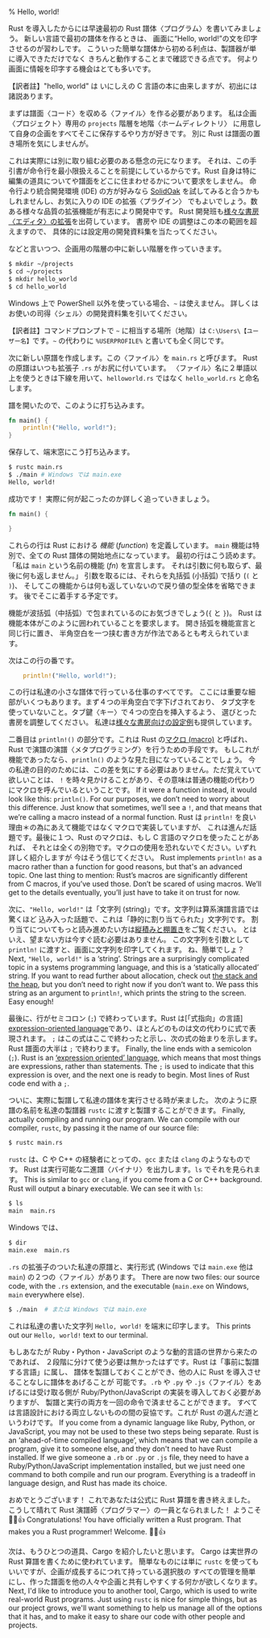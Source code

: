 % Hello, world!

Rust を導入したからには早速最初の Rust 譜体〈プログラム〉を書いてみましょう。
新しい言語で最初の譜体を作るときは、
画面に“Hello, world!”の文を印字させるのが習わしです。
こういった簡単な譜体から初める利点は、製譜器が単に導入できただけでなく
きちんと動作することまで確認できる点です。
何より画面に情報を印字する機会はとても多いです。

【訳者註】"hello, world" は いにしえの C 言語の本に由来しますが、初出には諸説あります。

まずは譜面〈コード〉を収める〈ファイル〉を作る必要があります。
私は企画〈プロジェクト〉専用の `projects` 階層を地階〈ホームディレクトリ〉
に用意して自身の企画をすべてそこに保存するやり方が好きです。
別に Rust は譜面の置き場所を気にしませんが。

これは実際には別に取り組む必要のある懸念の元になります。
それは、この手引書が命令行を最小限扱えることを前提にしているからです。Rust
自身は特に編集の道具についてや譜面をどこに住まわせるかについて要求をしません。
命令行より統合開発環境 (IDE) の方が好みなら [SolidOak][solidoak]
を試してみると合うかもしれませんし、お気に入りの IDE の拡張〈プラグイン〉
でもよいでしょう。数ある様々な品質の拡張機能が有志により開発中です。
Rust 開発班も[様々な書房〈エディタ〉の拡張][plugins]を出荷しています。
書房や IDE の調整はこの本の範囲を超えますので、
具体的には設定用の開発資料集を当たってください。

[solidoak]: https://github.com/oakes/SolidOak
[plugins]: https://github.com/rust-lang/rust/blob/master/src/etc/CONFIGS.md

などと言いつつ、企画用の階層の中に新しい階層を作っていきます。

```bash
$ mkdir ~/projects
$ cd ~/projects
$ mkdir hello_world
$ cd hello_world
```

Windows 上で PowerShell 以外を使っている場合、`~` は使えません。
詳しくはお使いの司得〈シェル〉の開発資料集を引いてください。

【訳者註】コマンドプロンプトで `~` に相当する場所（地階）は
`C:\Users\【ユーザー名】`です。`~` の代わりに `%USERPROFILE%`
と書いても全く同じです。

次に新しい原譜を作成します。この〈ファイル〉を `main.rs` と呼びます。
Rust の原譜はいつも拡張子 `.rs` がお尻に付いています。
〈ファイル〉名に２単語以上を使うときは下線を用いて、`helloworld.rs` ではなく
`hello_world.rs` と命名します。

譜を開いたので、このように打ち込みます。

```rust
fn main() {
    println!("Hello, world!");
}
```

保存して、端末窓にこう打ち込みます。

```bash
$ rustc main.rs
$ ./main # Windows では main.exe
Hello, world!
```

成功です！ 実際に何が起こったのか詳しく追っていきましょう。

```rust
fn main() {

}
```

これらの行は Rust における *機能* (*function*) を定義しています。
`main` 機能は特別で、全ての Rust 譜体の開始地点になっています。
最初の行はこう読めます。「私は `main` という名前の機能 (*fn*) を宣言します。
それは引数に何も取らず、最後に何も返しません。」
引数を取るには、それらを丸括弧 (小括弧) で括り (`(` と `)`)、
そしてこの機能からは何も返していないので戻り値の型全体を省略できます。
後でそこに着手する予定です。

機能が波括弧（中括弧）で包まれているのにお気づきでしょう(`{` と `}`)。
Rust は機能本体がこのように囲われていることを要求します。
開き括弧を機能宣言と同じ行に置き、
半角空白を一つ挟む書き方が作法であるとも考えられています。

次はこの行の番です。

```rust
    println!("Hello, world!");
```

この行は私達の小さな譜体で行っている仕事のすべてです。
ここには重要な細部がいくつもあります。まず４つの半角空白で字下げされており、
タブ文字を使っていないこと。タブ鍵〈キー〉で４つの空白を挿入するよう、
選びとった書房を調整してください。
私達は[様々な書房向けの設定例][configs]も提供しています。

[configs]: https://github.com/rust-lang/rust/tree/master/src/etc/CONFIGS.md

二番目は `println!()` の部分です。これは Rust の[マクロ (macro)][macro]
と呼ばれ、Rust で演譜の演譜〈メタプログラミング〉を行うための手段です。
もしこれが機能であったなら、`println()` のような見た目になっていることでしょう。
今の私達の目的のためには、この差を気にする必要はありません。ただ覚えていて欲しいことは、
`!` を時々見かけることがあり、その意味は普通の機能の代わりにマクロを呼んでいるということです。
If it were a
function instead, it would look like this: `println()`. For our purposes, we
don’t need to worry about this difference. Just know that sometimes, we’ll see a
`!`, and that means that we’re calling a macro instead of a normal function.
Rust は `println!` を良い理由＊の為にあえて機能ではなくマクロで実装していますが、
これは進んだ話題です。最後に１つ、Rust のマクロは、もし C 言語のマクロを使ったことがあれば、
それとは全くの別物です。マクロの使用を恐れないでください。いずれ詳しく紹介しますが
今はそう信じてください。
Rust implements `println!` as a macro rather than a function for good reasons,
but that's an advanced topic. One last thing to mention: Rust’s macros are
significantly different from C macros, if you’ve used those. Don’t be scared of
using macros. We’ll get to the details eventually, you’ll just have to take it
on trust for now.

[macro]: macros.html

次に、`"Hello, world!"` は「文字列 (string)」です。文字列は算系演譜言語では驚くほど
込み入った話題で、これは「静的に割り当てられた」文字列です。
割り当てについてもっと読み進めたい方は[縦積みと棚置き][allocation]をご覧ください。
とはいえ、望まない方は今すぐ読む必要はありません。
この文字列を引数として `println!` に渡すと、画面に文字列を印字してくれます。
ね、簡単でしょ？
Next, `"Hello, world!"` is a ‘string’. Strings are a surprisingly complicated
topic in a systems programming language, and this is a ‘statically allocated’
string. If you want to read further about allocation, check out [the stack and
the heap][allocation], but you don’t need to right now if you don’t want to. We
pass this string as an argument to `println!`, which prints the string to the
screen. Easy enough!

[allocation]: the-stack-and-the-heap.html

最後に、行がセミコロン (`;`) で終わっています。Rust は[「式指向」の言語]
[expression-oriented language]であり、ほとんどのものは文の代わりに式で表現されます。
`;` はこの式はここで終わったと示し、次の式の始まりを示します。Rust 譜面の大半は `;` 
で終わります。
Finally, the line ends with a semicolon (`;`). Rust is an [‘expression oriented’
language][expression-oriented language], which means that most things are
expressions, rather than statements. The `;` is used to indicate that this
expression is over, and the next one is ready to begin. Most lines of Rust code
end with a `;`.

[expression-oriented language]: glossary.html#expression-oriented-language

ついに、実際に製譜して私達の譜体を実行させる時が来ました。
次のように原譜の名前を私達の製譜器 `rustc` に渡すと製譜することができます。
Finally, actually compiling and running our program. We can compile with our
compiler, `rustc`, by passing it the name of our source file:

```bash
$ rustc main.rs
```

`rustc` は、C や C++ の経験者にとっての、`gcc` または `clang` のようなものです。
Rust は実行可能な二進譜〈バイナリ〉を出力します。`ls` でそれを見られます。
This is similar to `gcc` or `clang`, if you come from a C or C++ background.
Rust will output a binary executable. We can see it with `ls`:

```bash
$ ls
main  main.rs
```

Windows では、

```bash
$ dir
main.exe  main.rs
```

`.rs` の拡張子のついた私達の原譜と、実行形式 (Windows では `main.exe`	 他は `main`)
の２つの〈ファイル〉があります。
There are now two files: our source code, with the `.rs` extension, and the
executable (`main.exe` on Windows, `main` everywhere else).

```bash
$ ./main  # または Windows では main.exe
```

これは私達の書いた文字列 `Hello, world!` を端末に印字します。
This prints out our `Hello, world!` text to our terminal.

もしあなたが Ruby・Python・JavaScript のような動的言語の世界から来たのであれば、
２段階に分けて使う必要は無かったはずです。Rust は「事前に製譜する言語」に属し、
譜体を製譜しておくことができ、他の人に Rust を導入させることなしに譜体をあげることが
可能です。`.rb` や `.py` や `.js`〈ファイル〉をあげるには受け取る側が
Ruby/Python/JavaScript の実装を導入しておく必要がありますが、
製譜と実行の両方を一回の命令で済ませることができます。
すべては言語設計における両立しないものの間の妥協です。これが Rust の選んだ道というわけです。
If you come from a dynamic language like Ruby, Python, or JavaScript, you may
not be used to these two steps being separate. Rust is an ‘ahead-of-time
compiled language’, which means that we can compile a program, give it to
someone else, and they don't need to have Rust installed. If we give someone a
`.rb` or `.py` or `.js` file, they need to have a Ruby/Python/JavaScript
implementation installed, but we just need one command to both compile and run
our program. Everything is a tradeoff in language design, and Rust has made its
choice.

おめでとうございます！ これであなたは公式に Rust 算譜を書き終えました。
こうして晴れて Rust 演譜師〈プログラマー〉の一員となられました！ ようこそ 🎊🎉👍
Congratulations! You have officially written a Rust program. That makes you a
Rust programmer! Welcome. 🎊🎉👍

次は、もうひとつの道具、Cargo を紹介したいと思います。
Cargo は実世界の Rust 算譜を書くために使われています。
簡単なものには単に `rustc` を使ってもいいですが、企画が成長するにつれて持っている選択肢の
すべての管理を簡単にし、作った譜面を他の人々や企画と共有しやすくする何かが欲しくなります。
Next, I'd like to introduce you to another tool, Cargo, which is used to write
real-world Rust programs. Just using `rustc` is nice for simple things, but as
our project grows, we'll want something to help us manage all of the options
that it has, and to make it easy to share our code with other people and
projects.

